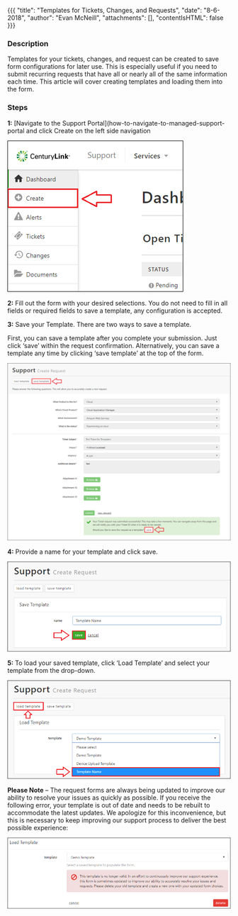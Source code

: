 {{{
  "title": "Templates for Tickets, Changes, and Requests",
  "date": "8-6-2018",
  "author": "Evan McNeill",
  "attachments": [],
  "contentIsHTML": false
}}}

### Description

Templates for your tickets, changes, and request can be created to save form configurations for later use.  This is especially useful if you need to submit recurring requests that have all or nearly all of the same information each time.  This article will cover creating templates and loading them into the form.

### Steps

**1:** [Navigate to the Support Portal](how-to-navigate-to-managed-support-portal and click Create on the left side navigation

![Template](../../images/managedsupport/requesttemplate-1.png)

**2:** Fill out the form with your desired selections.  You do not need to fill in all fields or required fields to save a template, any configuration is accepted.

**3:** Save your Template.  There are two ways to save a template.

First, you can save a template after you complete your submission.  Just click ‘save’ within the request confirmation.  Alternatively, you can save a template any time by clicking ‘save template’ at the top of the form.

![Template](../../images/managedsupport/requesttemplate-2.png)

**4:** Provide a name for your template and click save.

![Template](../../images/managedsupport/requesttemplate-3.png)

**5:** To load your saved template, click ‘Load Template’ and select your template from the drop-down.

![Template](../../images/managedsupport/requesttemplate-4.png)

**Please Note** – The request forms are always being updated to improve our ability to resolve your issues as quickly as possible.  If you receive the following error, your template is out of date and needs to be rebuilt to accommodate the latest updates.  We apologize for this inconvenience, but this is necessary to keep improving our support process to deliver the best possible experience:

![Template](../../images/managedsupport/requesttemplate-5.png)

